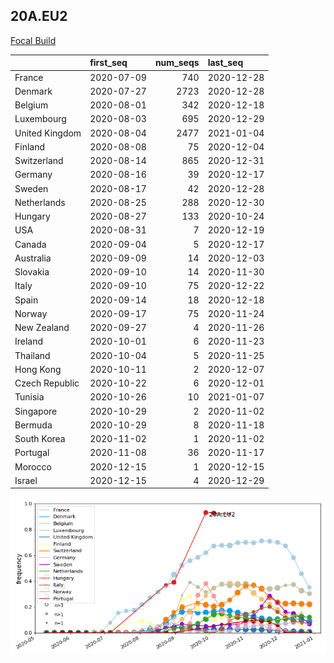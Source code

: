 

## 20A.EU2
[Focal Build](https://nextstrain.org/groups/neherlab/ncov/20A.EU2?f_region=Europe)

|                | first_seq   |   num_seqs | last_seq   |
|:---------------|:------------|-----------:|:-----------|
| France         | 2020-07-09  |        740 | 2020-12-28 |
| Denmark        | 2020-07-27  |       2723 | 2020-12-28 |
| Belgium        | 2020-08-01  |        342 | 2020-12-18 |
| Luxembourg     | 2020-08-03  |        695 | 2020-12-29 |
| United Kingdom | 2020-08-04  |       2477 | 2021-01-04 |
| Finland        | 2020-08-08  |         75 | 2020-12-04 |
| Switzerland    | 2020-08-14  |        865 | 2020-12-31 |
| Germany        | 2020-08-16  |         39 | 2020-12-17 |
| Sweden         | 2020-08-17  |         42 | 2020-12-28 |
| Netherlands    | 2020-08-25  |        288 | 2020-12-30 |
| Hungary        | 2020-08-27  |        133 | 2020-10-24 |
| USA            | 2020-08-31  |          7 | 2020-12-19 |
| Canada         | 2020-09-04  |          5 | 2020-12-17 |
| Australia      | 2020-09-09  |         14 | 2020-12-03 |
| Slovakia       | 2020-09-10  |         14 | 2020-11-30 |
| Italy          | 2020-09-10  |         75 | 2020-12-22 |
| Spain          | 2020-09-14  |         18 | 2020-12-18 |
| Norway         | 2020-09-17  |         75 | 2020-11-24 |
| New Zealand    | 2020-09-27  |          4 | 2020-11-26 |
| Ireland        | 2020-10-01  |          6 | 2020-11-23 |
| Thailand       | 2020-10-04  |          5 | 2020-11-25 |
| Hong Kong      | 2020-10-11  |          2 | 2020-12-07 |
| Czech Republic | 2020-10-22  |          6 | 2020-12-01 |
| Tunisia        | 2020-10-26  |         10 | 2021-01-07 |
| Singapore      | 2020-10-29  |          2 | 2020-11-02 |
| Bermuda        | 2020-10-29  |          8 | 2020-11-18 |
| South Korea    | 2020-11-02  |          1 | 2020-11-02 |
| Portugal       | 2020-11-08  |         36 | 2020-11-17 |
| Morocco        | 2020-12-15  |          1 | 2020-12-15 |
| Israel         | 2020-12-15  |          4 | 2020-12-29 |

![Overall trends 20A.EU2](/overall_trends_figures/overall_trends_20A.EU2.png)